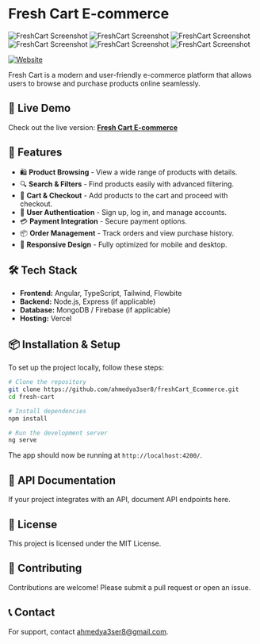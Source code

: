 # Fresh Cart E-commerce

![FreshCart Screenshot](https://i.postimg.cc/Fz8M2Btd/homepage.png)
![FreshCart Screenshot](https://i.postimg.cc/wvbZmGjf/cart.png)
![FreshCart Screenshot](https://i.postimg.cc/bwpP84Dk/productdetails.png)
![FreshCart Screenshot](https://i.postimg.cc/qvwT7QyY/register.png)
![FreshCart Screenshot](https://i.postimg.cc/R00zJfT0/login.png)
![FreshCart Screenshot](https://i.postimg.cc/26bR2DMR/payment.png)

[![Website](https://img.shields.io/badge/Live%20Demo-Fresh%20Cart-blue)](https://fresh-cart-ecommerce-one.vercel.app/)

Fresh Cart is a modern and user-friendly e-commerce platform that allows users to browse and purchase products online seamlessly.

## 🚀 Live Demo
Check out the live version: **[Fresh Cart E-commerce](https://fresh-cart-ecommerce-one.vercel.app/)**

## 📌 Features
- 🛍️ **Product Browsing** - View a wide range of products with details.
- 🔍 **Search & Filters** - Find products easily with advanced filtering.
- 🛒 **Cart & Checkout** - Add products to the cart and proceed with checkout.
- 👤 **User Authentication** - Sign up, log in, and manage accounts.
- 💳 **Payment Integration** - Secure payment options.
- 📦 **Order Management** - Track orders and view purchase history.
- 🎨 **Responsive Design** - Fully optimized for mobile and desktop.

## 🛠️ Tech Stack
- **Frontend:** Angular, TypeScript, Tailwind, Flowbite
- **Backend:** Node.js, Express (if applicable)
- **Database:** MongoDB / Firebase (if applicable)
- **Hosting:** Vercel

## 📦 Installation & Setup
To set up the project locally, follow these steps:

```bash
# Clone the repository
git clone https://github.com/ahmedya3ser8/freshCart_Ecommerce.git
cd fresh-cart

# Install dependencies
npm install

# Run the development server
ng serve
```

The app should now be running at `http://localhost:4200/`.

## 📜 API Documentation
If your project integrates with an API, document API endpoints here.

## 📄 License
This project is licensed under the MIT License.

## 🙌 Contributing
Contributions are welcome! Please submit a pull request or open an issue.

## 📞 Contact
For support, contact [ahmedya3ser8@gmail.com](mailto:ahmedya3ser8@gmail.com).
